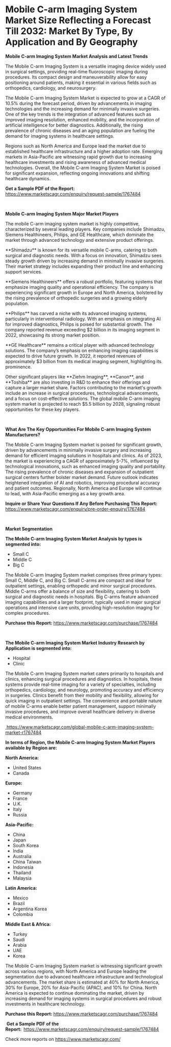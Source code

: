 <p><h1>Mobile C-arm Imaging System Market Size Reflecting a Forecast Till 2032: Market By Type, By Application and By Geography</h1></p><p><strong>Mobile C-arm Imaging System Market Analysis and Latest Trends</strong></p>
<p><p>The Mobile C-arm Imaging System is a versatile imaging device widely used in surgical settings, providing real-time fluoroscopic imaging during procedures. Its compact design and maneuverability allow for easy positioning around patients, making it essential in various fields such as orthopedics, cardiology, and neurosurgery. </p><p>The Mobile C-arm Imaging System Market is expected to grow at a CAGR of 10.5% during the forecast period, driven by advancements in imaging technologies and the increasing demand for minimally invasive surgeries. One of the key trends is the integration of advanced features such as improved imaging resolution, enhanced mobility, and the incorporation of artificial intelligence for better diagnostics. Additionally, the rising prevalence of chronic diseases and an aging population are fueling the demand for imaging systems in healthcare settings. </p><p>Regions such as North America and Europe lead the market due to established healthcare infrastructure and a higher adoption rate. Emerging markets in Asia-Pacific are witnessing rapid growth due to increasing healthcare investments and rising awareness of advanced medical technologies. Overall, the Mobile C-arm Imaging System Market is poised for significant expansion, reflecting ongoing innovations and shifting healthcare dynamics.</p></p>
<p><strong>Get a Sample PDF of the Report:&nbsp;</strong> <a href="https://www.marketscagr.com/enquiry/request-sample/1767484?utm_campaign=2459&utm_medium=2&utm_source=Github&utm_content=ia&utm_term=05032025&utm_id=mobile-c-arm-imaging-system">https://www.marketscagr.com/enquiry/request-sample/1767484</a></p>
<p>&nbsp;</p>
<p><strong>Mobile C-arm Imaging System Major Market Players</strong></p>
<p><p>The mobile C-arm imaging system market is highly competitive, characterized by several leading players. Key companies include Shimadzu, Siemens Healthineers, Philips, and GE Healthcare, which dominate the market through advanced technology and extensive product offerings.</p><p>**Shimadzu** is known for its versatile mobile C-arms, catering to both surgical and diagnostic needs. With a focus on innovation, Shimadzu sees steady growth driven by increasing demand in minimally invasive surgeries. Their market strategy includes expanding their product line and enhancing support services.</p><p>**Siemens Healthineers** offers a robust portfolio, featuring systems that emphasize imaging quality and operational efficiency. The company is experiencing significant growth in Europe and North America, bolstered by the rising prevalence of orthopedic surgeries and a growing elderly population.</p><p>**Philips** has carved a niche with its advanced imaging systems, particularly in interventional radiology. With an emphasis on integrating AI for improved diagnostics, Philips is poised for substantial growth. The company reported revenue exceeding $2 billion in its imaging segment in 2022, showcasing its strong market position.</p><p>**GE Healthcare** remains a critical player with advanced technology solutions. The company’s emphasis on enhancing imaging capabilities is expected to drive future growth. In 2022, it reported revenues of approximately $3 billion from its medical imaging segment, highlighting its prominence.</p><p>Other significant players like **Ziehm Imaging**, **Canon**, and **Toshiba** are also investing in R&D to enhance their offerings and capture a larger market share. Factors contributing to the market's growth include an increase in surgical procedures, technological advancements, and a focus on cost-effective solutions. The global mobile C-arm imaging system market is projected to reach $5.5 billion by 2028, signaling robust opportunities for these key players.</p></p>
<p>&nbsp;</p>
<p><strong>What Are The Key Opportunities For Mobile C-arm Imaging System Manufacturers?</strong></p>
<p><p>The Mobile C-arm Imaging System market is poised for significant growth, driven by advancements in minimally invasive surgery and increasing demand for efficient imaging solutions in hospitals and clinics. As of 2023, the market is experiencing a CAGR of approximately 5-7%, influenced by technological innovations, such as enhanced imaging quality and portability. The rising prevalence of chronic diseases and expansion of outpatient surgical centers further bolster market demand. Future outlook indicates heightened integration of AI and robotics, improving procedural accuracy and patient outcomes. Regionally, North America and Europe will continue to lead, with Asia-Pacific emerging as a key growth area.</p></p>
<p><strong>Inquire or Share Your Questions If Any Before Purchasing This Report:</strong> <a href="https://www.marketscagr.com/enquiry/pre-order-enquiry/1767484?utm_campaign=2459&utm_medium=2&utm_source=Github&utm_content=ia&utm_term=05032025&utm_id=mobile-c-arm-imaging-system">https://www.marketscagr.com/enquiry/pre-order-enquiry/1767484</a></p>
<p>&nbsp;</p>
<p><strong>Market Segmentation</strong></p>
<p><strong>The Mobile C-arm Imaging System Market Analysis by types is segmented into:</strong></p>
<p><ul><li>Small C</li><li>Middle C</li><li>Big C</li></ul></p>
<p><p>The Mobile C-arm Imaging System market comprises three primary types: Small C, Middle C, and Big C. Small C-arms are compact and ideal for outpatient settings, enabling orthopedic and minor surgical procedures. Middle C-arms offer a balance of size and flexibility, catering to both surgical and diagnostic needs in hospitals. Big C-arms feature advanced imaging capabilities and a larger footprint, typically used in major surgical operations and intensive care units, providing high-resolution imaging for complex procedures.</p></p>
<p><strong>Purchase this Report:&nbsp;</strong><a href="https://www.marketscagr.com/purchase/1767484?utm_campaign=2459&utm_medium=2&utm_source=Github&utm_content=ia&utm_term=05032025&utm_id=mobile-c-arm-imaging-system">https://www.marketscagr.com/purchase/1767484</a></p>
<p>&nbsp;</p>
<p><strong>The Mobile C-arm Imaging System Market Industry Research by Application is segmented into:</strong></p>
<p><ul><li>Hospital</li><li>Clinic</li></ul></p>
<p><p>The Mobile C-arm Imaging System market caters primarily to hospitals and clinics, enhancing surgical procedures and diagnostics. In hospitals, these systems provide real-time imaging for a variety of specialties, including orthopedics, cardiology, and neurology, promoting accuracy and efficiency in surgeries. Clinics benefit from their mobility and flexibility, allowing for quick imaging in outpatient settings. The convenience and portable nature of mobile C-arms enable better patient management, support minimally invasive procedures, and improve overall healthcare delivery in diverse medical environments.</p></p>
<p><a href="https://www.marketscagr.com/global-mobile-c-arm-imaging-system-market-r1767484?utm_campaign=2459&utm_medium=2&utm_source=Github&utm_content=ia&utm_term=05032025&utm_id=mobile-c-arm-imaging-system">&nbsp;https://www.marketscagr.com/global-mobile-c-arm-imaging-system-market-r1767484</a></p>
<p><strong>In terms of Region, the Mobile C-arm Imaging System Market Players available by Region are:</strong></p>
<p>
    <p> <strong> North America: </strong>
        <ul>
            <li>United States</li>
            <li>Canada</li>
        </ul>
        </p> 
    <p> <strong> Europe: </strong>
        <ul>
            <li>Germany</li>
            <li>France</li>
            <li>U.K.</li>
            <li>Italy</li>
            <li>Russia</li>
        </ul>
        </p> 
    <p> <strong> Asia-Pacific: </strong>
        <ul>
            <li>China</li>
            <li>Japan</li>
            <li>South Korea</li>
            <li>India</li>
            <li>Australia</li>
            <li>China Taiwan</li>
            <li>Indonesia</li>
            <li>Thailand</li>
            <li>Malaysia</li>
        </ul>
        </p> 
    <p> <strong> Latin America: </strong>
        <ul>
            <li>Mexico</li>
            <li>Brazil</li>
            <li>Argentina Korea</li>
            <li>Colombia</li>
        </ul>
        </p> 
    <p> <strong> Middle East & Africa: </strong>
        <ul>
            <li>Turkey</li>
            <li>Saudi</li>
            <li>Arabia</li>
            <li>UAE</li>
            <li>Korea</li>
        </ul>
    </p>
    </p>
<p><p>The Mobile C-arm Imaging System market is witnessing significant growth across various regions, with North America and Europe leading the segmentation due to advanced healthcare infrastructure and technological advancements. The market share is estimated at 40% for North America, 30% for Europe, 20% for Asia-Pacific (APAC), and 10% for China. North America is expected to continue dominating the market, driven by increasing demand for imaging systems in surgical procedures and robust investments in healthcare technology.</p></p>
<p><strong>Purchase this Report: </strong><a href="https://www.marketscagr.com/purchase/1767484?utm_campaign=2459&utm_medium=2&utm_source=Github&utm_content=ia&utm_term=05032025&utm_id=mobile-c-arm-imaging-system">https://www.marketscagr.com/purchase/1767484</a></p>
<p>&nbsp;<strong>Get a Sample PDF of the Report:&nbsp;&nbsp;</strong><a href="https://www.marketscagr.com/enquiry/request-sample/1767484?utm_campaign=2459&utm_medium=2&utm_source=Github&utm_content=ia&utm_term=05032025&utm_id=mobile-c-arm-imaging-system">https://www.marketscagr.com/enquiry/request-sample/1767484</a></p>
<p><strong></strong></p>
<p>Check more reports on <a href="https://www.marketscagr.com/?utm_campaign=2459&utm_medium=2&utm_source=Github&utm_content=ia&utm_term=05032025&utm_id=mobile-c-arm-imaging-system">https://www.marketscagr.com/</a></p>